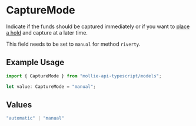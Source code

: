 # CaptureMode

Indicate if the funds should be captured immediately or if you want to [place a hold](https://docs.mollie.com/docs/place-a-hold-for-a-payment#/) 
and capture at a later time.

This field needs to be set to `manual` for method `riverty`.

## Example Usage

```typescript
import { CaptureMode } from "mollie-api-typescript/models";

let value: CaptureMode = "manual";
```

## Values

```typescript
"automatic" | "manual"
```